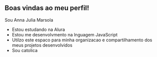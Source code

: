 ## Boas vindas ao meu perfil! 

Sou Anna Julia Marsola 

- Estou estudando na Alura
- Estou me desenvolvmento na lnguagem JavaScript
- Utilzo este espaco para minha organizacao e compartilhamento dos meus projetos desenvolvidos
- Sou catolica



